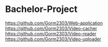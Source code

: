 # Bachelor-Project
https://github.com/Gorm2303/Web-application  
https://github.com/Gorm2303/Video-cacher  
https://github.com/Gorm2303/Video-reader  
https://github.com/Gorm2303/Video-uploader  
